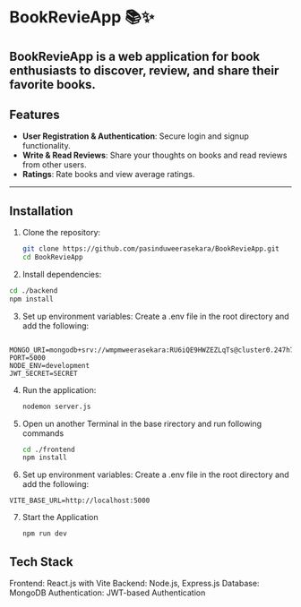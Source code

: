# BookRevieApp 📚✨  

**BookRevieApp** is a web application for book enthusiasts to discover, review, and share their favorite books. 
---

## Features  
- **User Registration & Authentication**: Secure login and signup functionality.  
- **Write & Read Reviews**: Share your thoughts on books and read reviews from other users.  
- **Ratings**: Rate books and view average ratings.  
---

## Installation  

1. Clone the repository:  
   ```bash  
   git clone https://github.com/pasinduweerasekara/BookRevieApp.git  
   cd BookRevieApp
2. Install dependencies:
  ```bash
  cd ./backend
  npm install
```

3. Set up environment variables:
Create a .env file in the root directory and add the following:

  ```env
   MONGO_URI=mongodb+srv://wmpmweerasekara:RU6iQE9HWZEZLqTs@cluster0.247h7.mongodb.net/BookReviewApp
PORT=5000
NODE_ENV=development
JWT_SECRET=SECRET
```

4. Run the application:
   ```bash
   nodemon server.js
   ```
5. Open un another Terminal in the base rirectory and run following commands

   ```bash
   cd ./frontend
   npm install
   ```
6. Set up environment variables:
Create a .env file in the root directory and add the following:

```env
VITE_BASE_URL=http://localhost:5000
```

7. Start the Application

   ```bash
   npm run dev
   ```
## Tech Stack
Frontend: React.js with Vite
Backend: Node.js, Express.js
Database: MongoDB
Authentication: JWT-based Authentication





